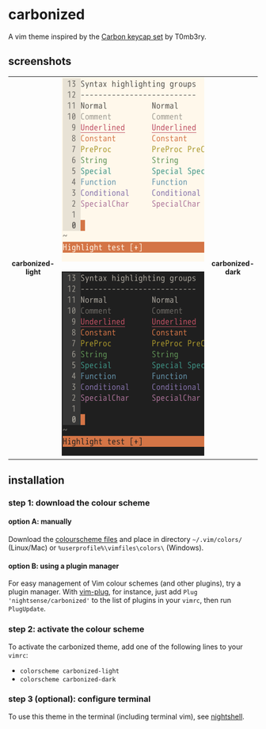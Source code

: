 # carbonized

A vim theme inspired by the [Carbon keycap set](https://geekhack.org/index.php?topic=79693.0) by T0mb3ry.

## screenshots

<table>
<tr></tr><tr><td align="center"><strong>carbonized-<br>light</strong></td>
<td align="center"><img src="img/screenshot-carbonized-light.png" alt="screenshot of the carbonized-light vim theme" width="288"> <img src="img/screenshot-carbonized-dark.png" alt="screenshot of the carbonized-dark vim theme" width="288"></td>
<td align="center"><strong>carbonized-<br>dark</strong></td></tr>
</table>

## installation

### step 1: download the colour scheme

#### option A: manually

Download the [colourscheme files](https://github.com/nightsense/carbonized/tree/master/colors) and place in directory `~/.vim/colors/` (Linux/Mac) or `%userprofile%\vimfiles\colors\` (Windows).

#### option B: using a plugin manager

For easy management of Vim colour schemes (and other plugins), try a plugin manager. With [vim-plug](https://github.com/junegunn/vim-plug), for instance, just add `Plug 'nightsense/carbonized'` to the list of plugins in your `vimrc`, then run `PlugUpdate`.

### step 2: activate the colour scheme

To activate the carbonized theme, add one of the following lines to your `vimrc`:
- `colorscheme carbonized-light`
- `colorscheme carbonized-dark`

### step 3 (optional): configure terminal

To use this theme in the terminal (including terminal vim), see [nightshell](https://github.com/nightsense/nightshell).
